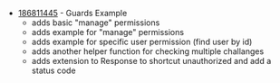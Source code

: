 - [186811445](https://www.pivotaltracker.com/story/show/186811445) - Guards Example 
    - adds basic "manage" permissions
    - adds example for "manage" permissions
    - adds example for specific user permission (find user by id)
    - adds another helper function for checking multiple challanges
    - adds extension to Response to shortcut unauthorized and add a status code 

